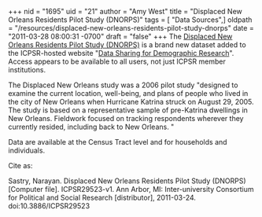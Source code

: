 +++
nid = "1695"
uid = "21"
author = "Amy West"
title = "Displaced New Orleans Residents Pilot Study (DNORPS)"
tags = [ "Data Sources",]
oldpath = "/resources/displaced-new-orleans-residents-pilot-study-dnorps"
date = "2011-03-28 08:00:31 -0700"
draft = "false"
+++
The [Displaced New Orleans Residents Pilot Study
(DNORPS)](http://www.icpsr.umich.edu/icpsrweb/DSDR/studies/29523) is a
brand new dataset added to the ICPSR-hosted website \"[Data Sharing for
Demographic
Research](http://www.icpsr.umich.edu/icpsrweb/DSDR/index.jsp)\". Access
appears to be available to all users, not just ICPSR member
institutions.

The Displaced New Orleans study was a 2006 pilot study \"designed to
examine the current location, well-being, and plans of people who lived
in the city of New Orleans when Hurricane Katrina struck on August 29,
2005. The study is based on a representative sample of pre-Katrina
dwellings in New Orleans. Fieldwork focused on tracking respondents
wherever they currently resided, including back to New Orleans. \"

Data are available at the Census Tract level and for households and
individuals. 

Cite as:

Sastry, Narayan. Displaced New Orleans Residents Pilot Study (DNORPS)
\[Computer file\]. ICPSR29523-v1. Ann Arbor, MI: Inter-university
Consortium for Political and Social Research \[distributor\],
2011-03-24. doi:10.3886/ICPSR29523
